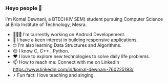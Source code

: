 ### Heyo people 👋
I'm Komal Dewnani, a BTECH(IV SEM) student pursuing Computer Science at Birla Institute of Technology, Mesra.
- 👩🏻‍💻 I’m currently working on Android Developement.
- 🧲    I have a keen interest in building responsive applications.
-  🤓 I'm also learning Data Structures and Algorithms.
- 😊 I know C, C++ , Python. 
- ❤ I love to explore new technologies to solve daily life problems.
- 📫 How to reach me: Connect with me on LinkedIn https://www.linkedin.com/in/komal-dewnani-760225193/
- ⚡ Fun fact: I love teaching and singing.


